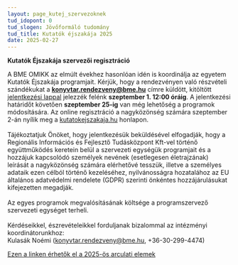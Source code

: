 ```yaml
---
layout: page_kutej_szervezoknek
tud_idopont: 0
tud_slogen: Jövőformáló tudomány
tud_title: Kutatók éjszakája 2025
date: 2025-02-27
---
```


<b>Kutatók Éjszakája szervezői regisztráció</b>

A BME OMIKK az elmúlt évekhez hasonlóan idén is koordinálja az egyetem Kutatók Éjszakája programjait.
Kérjük, hogy a rendezvényen való részvételi szándékukat a <b>konyvtar.rendezveny@bme.hu</b> címre küldött, kitöltött [jelentkezési lappal](https://dokutar.omikk.bme.hu/web/kutatok_ejszakaja_2025/jelentkezesi_lap_KEJ_2025.xlsx) jelezzék felénk <b>szeptember 1. 12:00 óráig</b>. A jelentkezési határidőt követően <b>szeptember 25-ig</b> van még lehetőség a programok módosítására. Az online regisztráció a nagyközönség számára szeptember 2-án nyílik meg a [kutatokejszakaja.hu](https://kutatokejszakaja.hu) honlapon.
<br><br>
Tájékoztatjuk Önöket, hogy jelentkezésük beküldésével elfogadják, hogy a Regionális Információs és Fejlesztő Tudásközpont Kft-vel történő együttműködés keretein belül a szervezeti egységük programjait és a hozzájuk kapcsolódó személyek nevének (esetlegesen életrajzának) leírását a nagyközönség számára elérhetővé tesszük, illetve a személyes adataik ezen célból történő kezeléséhez, nyilvánosságra hozatalához az EU általános adatvédelmi rendelete (GDPR) szerinti önkéntes hozzájárulásukat kifejezetten megadják.
<br><br>
Az egyes programok megvalósításának költsége a programszervező szervezeti egységet terheli.
<br><br>
Kérdéseikkel, észrevételeikkel forduljanak bizalommal az intézményi koordinátorunkhoz: <br>
Kulasák Noémi (konyvtar.rendezveny@bme.hu, +36-30-299-4474)

[Ezen a linken érhetők el a 2025-ös arculati elemek](https://drive.google.com/drive/folders/1-WxMKyzS-SetPMljVSXrISViCc0kuZ_E)


